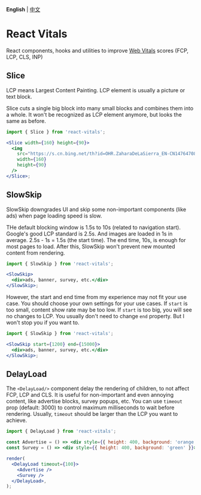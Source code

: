 **English** | [中文](./README.zh.md)

# React Vitals

React components, hooks and utilities to improve [Web Vitals](https://web.dev/articles/vitals) scores (FCP, LCP, CLS, INP)

## Slice

LCP means Largest Content Painting. LCP element is usually a picture or text block.

Slice cuts a single big block into many small blocks and combines them into a whole. It won't be recognized as LCP element anymore, but looks the same as before.

```jsx
import { Slice } from 'react-vitals';

<Slice width={160} height={90}>
  <img
    src="https://s.cn.bing.net/th?id=OHR.ZaharaDeLaSierra_EN-CN1476470896_1920x1080.webp&qlt=50"
    width={160}
    height={90}
  />
</Slice>;
```

## SlowSkip

SlowSkip downgrades UI and skip some non-important components (like ads) when page loading speed is slow.

THe default blocking window is 1.5s to 10s (related to navigation start). Google's good LCP standard is 2.5s. And images are loaded in 1s in average. 2.5s - 1s = 1.5s (the start time). The end time, 10s, is enough for most pages to load. After this, SlowSkip won't prevent new mounted content from rendering.

```jsx
import { SlowSkip } from 'react-vitals';

<SlowSkip>
  <div>ads, banner, survey, etc.</div>
</SlowSkip>;
```

However, the start and end time from my experience may not fit your use case. You should choose your own settings for your use cases. If `start` is too small, content show rate may be too low. If `start` is too big, you will see no changes to LCP. You usually don't need to change `end` property. But I won't stop you if you want to.

```jsx
import { SlowSkip } from 'react-vitals';

<SlowSkip start={1200} end={15000}>
  <div>ads, banner, survey, etc.</div>
</SlowSkip>;
```

## DelayLoad

The `<DelayLoad/>` component delay the rendering of children, to not affect FCP, LCP and CLS. It
is useful for non-important and even annoying content, like advertise blocks, survey popups, etc.
You can use `timeout` prop (default: 3000) to control maximum milliseconds to wait before rendering. Usually,
`timeout` should be larger than the LCP you want to achieve.

```jsx
import { DelayLoad } from 'react-vitals';

const Advertise = () => <div style={{ height: 400, background: 'orange' }}>Advertise loaded!</div>;
const Survey = () => <div style={{ height: 400, background: 'green' }}>Survey loaded!</div>;

render(
  <DelayLoad timeout={100}>
    <Advertise />
    <Survey />
  </DelayLoad>,
);
```
